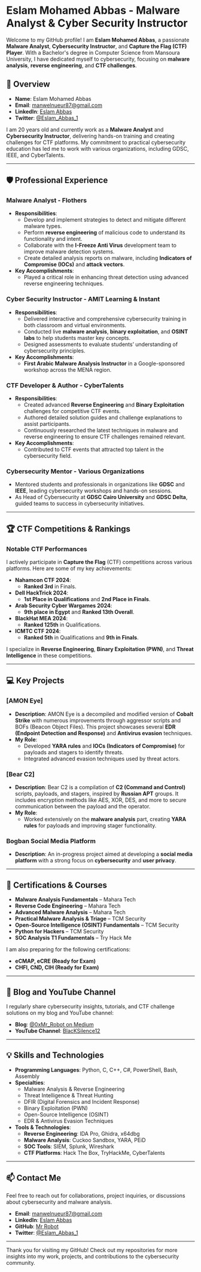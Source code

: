 # Eslam Mohamed Abbas - Malware Analyst & Cyber Security Instructor

Welcome to my GitHub profile! I am **Eslam Mohamed Abbas**, a passionate **Malware Analyst**, **Cybersecurity Instructor**, and **Capture the Flag (CTF) Player**. With a Bachelor's degree in Computer Science from Mansoura University, I have dedicated myself to cybersecurity, focusing on **malware analysis**, **reverse engineering**, and **CTF challenges**.

## 🔰 Overview

- **Name**: Eslam Mohamed Abbas
- **Email**: manwelnueur87@gmail.com
- **LinkedIn**: [Eslam Abbas](https://www.linkedin.com/in/eslam-abbas-20aa64213/)
- **Twitter**: [@Eslam_Abbas_1](https://twitter.com/Eslam_Abbas_1)

I am 20 years old and currently work as a **Malware Analyst** and **Cybersecurity Instructor**, delivering hands-on training and creating challenges for CTF platforms. My commitment to practical cybersecurity education has led me to work with various organizations, including GDSC, IEEE, and CyberTalents.

---

## 🛡️ Professional Experience

### Malware Analyst - **Flothers**
- **Responsibilities**:
  - Develop and implement strategies to detect and mitigate different malware types.
  - Perform **reverse engineering** of malicious code to understand its functionality and intent.
  - Collaborate with the **I-Freeze Anti Virus** development team to improve malware detection systems.
  - Create detailed analysis reports on malware, including **Indicators of Compromise (IOCs)** and **attack vectors**.
- **Key Accomplishments**:
  - Played a critical role in enhancing threat detection using advanced reverse engineering techniques.

### Cyber Security Instructor - **AMIT Learning** & **Instant**
- **Responsibilities**:
  - Delivered interactive and comprehensive cybersecurity training in both classroom and virtual environments.
  - Conducted live **malware analysis**, **binary exploitation**, and **OSINT labs** to help students master key concepts.
  - Designed assessments to evaluate students’ understanding of cybersecurity principles.
- **Key Accomplishments**:
  - **First Arabic Malware Analysis Instructor** in a Google-sponsored workshop across the MENA region.

### CTF Developer & Author - **CyberTalents**
- **Responsibilities**:
  - Created advanced **Reverse Engineering** and **Binary Exploitation** challenges for competitive CTF events.
  - Authored detailed solution guides and challenge explanations to assist participants.
  - Continuously researched the latest techniques in malware and reverse engineering to ensure CTF challenges remained relevant.
- **Key Accomplishments**:
  - Contributed to CTF events that attracted top talent in the cybersecurity field.

### Cybersecurity Mentor - **Various Organizations**
- Mentored students and professionals in organizations like **GDSC** and **IEEE**, leading cybersecurity workshops and hands-on sessions.
- As Head of Cybersecurity at **GDSC Cairo University** and **GDSC Delta**, guided teams to success in cybersecurity initiatives.

---

## 🏆 CTF Competitions & Rankings

### Notable CTF Performances
I actively participate in **Capture the Flag** (CTF) competitions across various platforms. Here are some of my key achievements:
- **Nahamcon CTF 2024**:
  - **Ranked 3rd** in Finals.
- **Dell HackTrick 2024**:
  - **1st Place in Qualifications** and **2nd Place in Finals**.
- **Arab Security Cyber Wargames 2024**:
  - **9th place in Egypt** and **Ranked 13th Overall**.
- **BlackHat MEA 2024**:
  - **Ranked 125th** in Qualifications.
- **ICMTC CTF 2024**:
  - **Ranked 5th** in Qualifications and **9th in Finals**.

I specialize in **Reverse Engineering**, **Binary Exploitation (PWN)**, and **Threat Intelligence** in these competitions.

---

## 💻 Key Projects

### [**AMON Eye**]
- **Description**: AMON Eye is a decompiled and modified version of **Cobalt Strike** with numerous improvements through aggressor scripts and BOFs (Beacon Object Files). This project showcases several **EDR (Endpoint Detection and Response)** and **Antivirus evasion** techniques.
- **My Role**:
  - Developed **YARA rules** and **IOCs (Indicators of Compromise)** for payloads and stagers to identify threats.
  - Integrated advanced evasion techniques used by threat actors.

### [**Bear C2**]
- **Description**: Bear C2 is a compilation of **C2 (Command and Control)** scripts, payloads, and stagers, inspired by **Russian APT** groups. It includes encryption methods like AES, XOR, DES, and more to secure communication between the payload and the operator.
- **My Role**:
  - Worked extensively on the **malware analysis** part, creating **YARA rules** for payloads and improving stager functionality.

### **Bogban Social Media Platform**
- **Description**: An in-progress project aimed at developing a **social media platform** with a strong focus on **cybersecurity** and **user privacy**.

---

## 📜 Certifications & Courses

- **Malware Analysis Fundamentals** – Mahara Tech
- **Reverse Code Engineering** – Mahara Tech
- **Advanced Malware Analysis** – Mahara Tech
- **Practical Malware Analysis & Triage** – TCM Security
- **Open-Source Intelligence (OSINT) Fundamentals** – TCM Security
- **Python for Hackers** – TCM Security
- **SOC Analysis T1 Fundamentals** – Try Hack Me

I am also preparing for the following certifications:
- **eCMAP, eCRE (Ready for Exam)**
- **CHFI, CND, CIH (Ready for Exam)**

---

## 🎥 Blog and YouTube Channel

I regularly share cybersecurity insights, tutorials, and CTF challenge solutions on my blog and YouTube channel:
- **Blog**: [@0xMr_Robot on Medium](https://medium.com/@0xMr_Robot)
- **YouTube Channel**: [BlacKSilence12](https://www.youtube.com/channel/UCwDI0Z6QhpKDZdrkSV_0VAg)

---

## 💡 Skills and Technologies

- **Programming Languages**: Python, C, C++, C#, PowerShell, Bash, Assembly
- **Specialties**: 
  - Malware Analysis & Reverse Engineering
  - Threat Intelligence & Threat Hunting
  - DFIR (Digital Forensics and Incident Response)
  - Binary Exploitation (PWN)
  - Open-Source Intelligence (OSINT)
  - EDR & Antivirus Evasion Techniques
- **Tools & Technologies**: 
  - **Reverse Engineering**: IDA Pro, Ghidra, x64dbg
  - **Malware Analysis**: Cuckoo Sandbox, YARA, PEiD
  - **SOC Tools**: SIEM, Splunk, Wireshark
  - **CTF Platforms**: Hack The Box, TryHackMe, CyberTalents

---

## 📫 Contact Me

Feel free to reach out for collaborations, project inquiries, or discussions about cybersecurity and malware analysis.

- **Email**: manwelnueur87@gmail.com
- **LinkedIn**: [Eslam Abbas](https://www.linkedin.com/in/eslam-abbas-20aa64213/)
- **GitHub**: [Mr Robot](https://github.com/0xMr-Robot)
- **Twitter**: [@Eslam_Abbas_1](https://twitter.com/Eslam_Abbas_1)

---


Thank you for visiting my GitHub! Check out my repositories for more insights into my work, projects, and contributions to the cybersecurity community.
